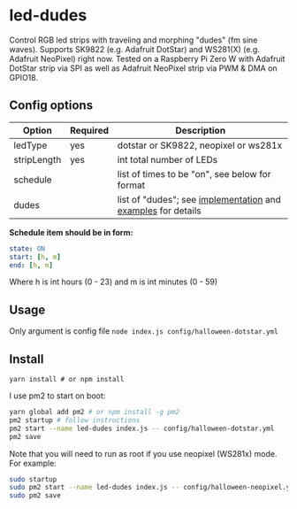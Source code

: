 # led-dudes
Control RGB led strips with traveling and morphing "dudes" (fm sine waves). Supports SK9822 (e.g. Adafruit DotStar) and WS281(X) (e.g. Adafruit NeoPixel) right now. Tested on a Raspberry Pi Zero W with Adafruit DotStar strip via SPI as well as Adafruit NeoPixel strip via PWM & DMA on GPIO18.

## Config options
| Option | Required | Description |
| --- | --- | --- |
| ledType | yes | dotstar or SK9822, neopixel or ws281x |
| stripLength | yes | int total number of LEDs |
| schedule |  | list of times to be "on", see below for format |
| dudes |  | list of "dudes"; see [implementation](./led-dudes.js) and [examples](./config/) for details |

**Schedule item should be in form:**
```yml
state: ON
start: [h, m]
end: [h, m]
```
Where h is int hours (0 - 23) and m is int minutes (0 - 59)

## Usage
Only argument is config file
`node index.js config/halloween-dotstar.yml`

## Install
`yarn install # or npm install`

I use pm2 to start on boot:
```sh
yarn global add pm2 # or npm install -g pm2
pm2 startup # follow instructions
pm2 start --name led-dudes index.js -- config/halloween-dotstar.yml
pm2 save
```

Note that you will need to run as root if you use neopixel (WS281x) mode. For example:
```sh
sudo startup
sudo pm2 start --name led-dudes index.js -- config/halloween-neopixel.yml
sudo pm2 save
```

